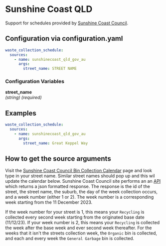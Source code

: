 # Sunshine Coast QLD

Support for schedules provided by [Sunshine Coast Council](https://www.sunshinecoast.qld.gov.au).

## Configuration via configuration.yaml

```yaml
waste_collection_schedule:
  sources:
    - name: sunshinecoast_qld_gov_au
      args:
        street_name: STREET NAME
```

### Configuration Variables

**street_name**  
*(string) (required)*


## Examples

```yaml
waste_collection_schedule:
  sources:
    - name: sunshinecoast_qld_gov_au
      args:
        street_name: Great Keppel Way
```

## How to get the source arguments
Visit the [Sunshine Coast Council Bin Collection Calendar](https://www.sunshinecoast.qld.gov.au/living-and-community/waste-and-recycling/bin-collection-days) page and look type in your street name. Similar street names should pop up and this wil update the calendar below. Sunshine Coast Council site performs an an [API](https://www.sunshinecoast.qld.gov.au/__server__/api/v1/streets/STREET_NAME) which returns a json formatted response. The response is the id of the street, the street name, the suburb, the day of the week collection occurs, and a week number (either 1 or 2). The week number is a corresponding week starting from the 11 December 2023.

If the week number for your street is 1, this means your `Recycling` is collected every second week starting from the originated base date (11/12/23). If your week number is 2, this means your `Recycling` is collected the week after the base week and ever second week thereafter. For the weeks that it isn't the streets collection week, the `Organic` bin is collected, and each and every week the `General Garbage` bin is collected.
